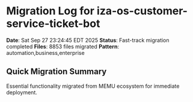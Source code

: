 # Migration Log for iza-os-customer-service-ticket-bot

**Date**: Sat Sep 27 23:24:45 EDT 2025
**Status**: Fast-track migration completed
**Files**:     8853 files migrated
**Pattern**: automation,business,enterprise

## Quick Migration Summary
Essential functionality migrated from MEMU ecosystem for immediate deployment.
